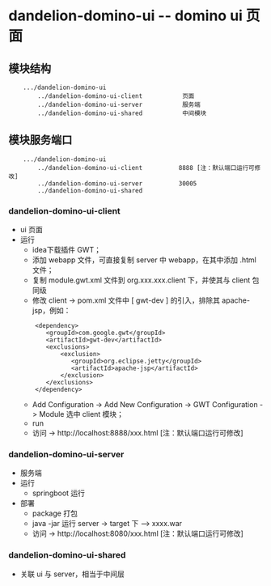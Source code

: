 # dandelion-domino-ui -- domino ui 页面

## 模块结构

```
    .../dandelion-domino-ui
        ../dandelion-domino-ui-client           页面
        ../dandelion-domino-ui-server           服务端
        ../dandelion-domino-ui-shared           中间模块
```

## 模块服务端口

```
    .../dandelion-domino-ui
        ../dandelion-domino-ui-client          8888 [注：默认端口运行可修改]
        ../dandelion-domino-ui-server          30005
        ../dandelion-domino-ui-shared 

```

### dandelion-domino-ui-client

* ui 页面
* 运行
    * idea下载插件 GWT；
    * 添加 webapp 文件，可直接复制 server 中 webapp，在其中添加 .html 文件；
    * 复制 module.gwt.xml 文件到 org.xxx.xxx.client 下，并使其与 client 包同级
    * 修改 client -> pom.xml 文件中 [ gwt-dev ] 的引入，排除其 apache-jsp，例如：
  ```
      <dependency>
         <groupId>com.google.gwt</groupId>
         <artifactId>gwt-dev</artifactId>
         <exclusions>
             <exclusion>
                <groupId>org.eclipse.jetty</groupId>
                <artifactId>apache-jsp</artifactId>
             </exclusion>
         </exclusions>
      </dependency>
  ```
    * Add Configuration -> Add New Configuration -> GWT Configuration -> Module 选中 client 模块；
    * run
    * 访问 -> http://localhost:8888/xxx.html [注：默认端口运行可修改]

### dandelion-domino-ui-server

* 服务端
* 运行
    * springboot 运行
* 部署
    * package 打包
    * java -jar 运行 server -> target 下 —> xxxx.war
    * 访问 -> http://localhost:8080/xxx.html [注：默认端口运行可修改]

### dandelion-domino-ui-shared

* 关联 ui 与 server，相当于中间层





